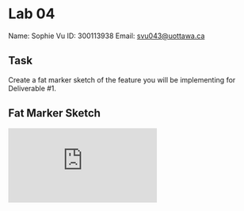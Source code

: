 # Lab 04
Name: Sophie Vu
ID: 300113938
Email: svu043@uottawa.ca


## Task

Create a fat marker sketch of the feature you will be implementing for Deliverable #1. 

 ## Fat Marker Sketch

![fat_marker_sketch](https://github.com/vusophie/seg4105_playground/blob/lab04/fatMarkerSketch.pdf)
